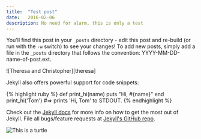 ```yaml
---
title:  "Test post"
date:   2016-02-06
description: No need for alarm, this is only a test
---
```


You'll find this post in your `_posts` directory - edit this post and re-build (or run with the `-w` switch) to see your changes!
To add new posts, simply add a file in the `_posts` directory that follows the convention: YYYY-MM-DD-name-of-post.ext.

![Theresa and Christopher][theresa]

Jekyll also offers powerful support for code snippets:

{% highlight ruby %}
def print_hi(name)
  puts "Hi, #{name}"
end
print_hi('Tom')
#=> prints 'Hi, Tom' to STDOUT.
{% endhighlight %}

Check out the [Jekyll docs][jekyll] for more info on how to get the most out of Jekyll. File all bugs/feature requests at [Jekyll's GitHub repo][jekyll-gh].

![This is a turtle][turtle]

[jekyll-gh]: https://github.com/mojombo/jekyll
[jekyll]:    http://jekyllrb.com
[turtle]: ../images/test/turtle.png
